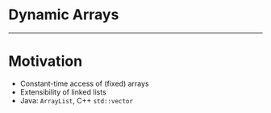 # Dynamic Arrays

---

# Motivation
- Constant-time access of (fixed) arrays
- Extensibility of linked lists
- Java: `ArrayList`, C++ `std::vector`
